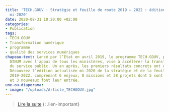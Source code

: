 ```yaml
---
title: 'TECH.GOUV : Stratégie et feuille de route 2019 – 2022 : édition actualisée
  mi-2020'
date: 2020-08-31 10:20:00 +02:00
categories:
- Publication
tags:
- TECH.GOUV
- Transformation numérique
- programme
- qualité des services numériques
chapeau-text: Lancé par l’État en avril 2019, le programme TECH.GOUV, piloté par la
  DINUM avec l’appui de tous les ministères, vise à accélérer la transformation numérique
  du service public. Un an après, les premiers résultats concrets ont été obtenus.
  Découvrez l’édition actualisée mi-2020 de la stratégie et de la feuille de route
  2019-2022, comprenant 6 enjeux, 8 missions et 38 projets dont 5 sont désormais achevés
  et 3 nouveaux font leur entrée.
une-ou-diaporama:
- image: "/uploads/Article_TECHGOUV.jpg"
---
```


> [Lire la suite](/publications/tech-gouv-strategie-et-feuille-de-route-2019-2022-actualisee-mi-2020/)
{: .lien-important}